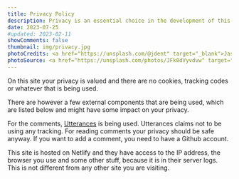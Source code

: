 ```yaml
---
title: Privacy Policy
description: Privacy is an essential choice in the development of this site
date: 2023-07-25
#updated: 2023-02-11
showComments: false
thumbnail: img/privacy.jpg
photoCredits: <a href="https://unsplash.com/@jdent" target="_blank">Jason Dent</a>
photoSource: <a href="https://unsplash.com/photos/JFk0dVyvdvw" target="_blank">Unsplash</a>
---
```

<!-- CSpell:ignore -->

On this site your privacy is valued and there are no cookies, tracking codes or whatever that is being used.

There are however a few external components that are being used, which are listed below and might have some impact on your privacy.

For the comments, [Utterances](https://utteranc.es/) is being used. Utterances claims not to be using any tracking. For reading comments your privacy should be safe anyway. If you want to add a comment, you need to have a Github account.

This site is hosted on Netlify and they have access to the IP address, the browser you use and some other stuff, because it is in their server logs. This is not different from any other site you are visiting.

